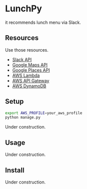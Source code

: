 # LunchPy

it recommends lunch menu via Slack.

## Resources

Use those resources.
- [Slack API](https://api.slack.com/)
- [Google Maps API](https://developers.google.com/maps/)
- [Google Places API](https://developers.google.com/places/)
- [AWS Lambda](https://aws.amazon.com/lambda/)
- [AWS API Gateway](https://aws.amazon.com/api-gateway/)
- [AWS DynamoDB](https://aws.amazon.com/dynamodb/)

## Setup

```bash
export AWS_PROFILE=your_aws_profile
python manage.py
```

Under construction.

## Usage

Under construction.

## Install

Under construction.
